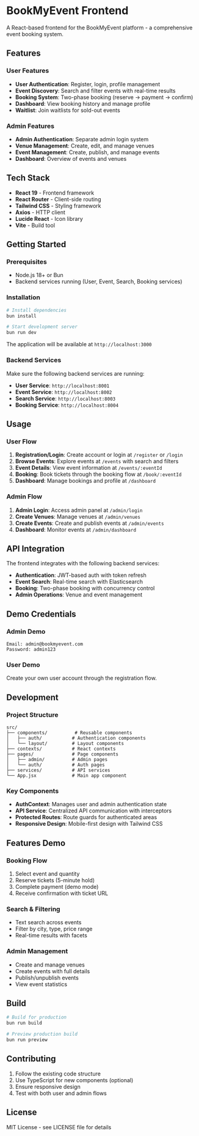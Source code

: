# BookMyEvent Frontend

A React-based frontend for the BookMyEvent platform - a comprehensive event booking system.

## Features

### User Features
- **User Authentication**: Register, login, profile management
- **Event Discovery**: Search and filter events with real-time results
- **Booking System**: Two-phase booking (reserve → payment → confirm)
- **Dashboard**: View booking history and manage profile
- **Waitlist**: Join waitlists for sold-out events

### Admin Features
- **Admin Authentication**: Separate admin login system
- **Venue Management**: Create, edit, and manage venues
- **Event Management**: Create, publish, and manage events
- **Dashboard**: Overview of events and venues

## Tech Stack

- **React 19** - Frontend framework
- **React Router** - Client-side routing
- **Tailwind CSS** - Styling framework
- **Axios** - HTTP client
- **Lucide React** - Icon library
- **Vite** - Build tool

## Getting Started

### Prerequisites

- Node.js 18+ or Bun
- Backend services running (User, Event, Search, Booking services)

### Installation

```bash
# Install dependencies
bun install

# Start development server
bun run dev
```

The application will be available at `http://localhost:3000`

### Backend Services

Make sure the following backend services are running:

- **User Service**: `http://localhost:8001`
- **Event Service**: `http://localhost:8002`
- **Search Service**: `http://localhost:8003`
- **Booking Service**: `http://localhost:8004`

## Usage

### User Flow

1. **Registration/Login**: Create account or login at `/register` or `/login`
2. **Browse Events**: Explore events at `/events` with search and filters
3. **Event Details**: View event information at `/events/:eventId`
4. **Booking**: Book tickets through the booking flow at `/book/:eventId`
5. **Dashboard**: Manage bookings and profile at `/dashboard`

### Admin Flow

1. **Admin Login**: Access admin panel at `/admin/login`
2. **Create Venues**: Manage venues at `/admin/venues`
3. **Create Events**: Create and publish events at `/admin/events`
4. **Dashboard**: Monitor events at `/admin/dashboard`

## API Integration

The frontend integrates with the following backend services:

- **Authentication**: JWT-based auth with token refresh
- **Event Search**: Real-time search with Elasticsearch
- **Booking**: Two-phase booking with concurrency control
- **Admin Operations**: Venue and event management

## Demo Credentials

### Admin Demo
```
Email: admin@bookmyevent.com
Password: admin123
```

### User Demo
Create your own user account through the registration flow.

## Development

### Project Structure

```
src/
├── components/          # Reusable components
│   ├── auth/           # Authentication components
│   └── layout/         # Layout components
├── contexts/           # React contexts
├── pages/              # Page components
│   ├── admin/          # Admin pages
│   └── auth/           # Auth pages
├── services/           # API services
└── App.jsx             # Main app component
```

### Key Components

- **AuthContext**: Manages user and admin authentication state
- **API Service**: Centralized API communication with interceptors
- **Protected Routes**: Route guards for authenticated areas
- **Responsive Design**: Mobile-first design with Tailwind CSS

## Features Demo

### Booking Flow
1. Select event and quantity
2. Reserve tickets (5-minute hold)
3. Complete payment (demo mode)
4. Receive confirmation with ticket URL

### Search & Filtering
- Text search across events
- Filter by city, type, price range
- Real-time results with facets

### Admin Management
- Create and manage venues
- Create events with full details
- Publish/unpublish events
- View event statistics

## Build

```bash
# Build for production
bun run build

# Preview production build
bun run preview
```

## Contributing

1. Follow the existing code structure
2. Use TypeScript for new components (optional)
3. Ensure responsive design
4. Test with both user and admin flows

## License

MIT License - see LICENSE file for details